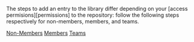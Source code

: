The steps to add an entry to the library differ depending on your [access permisions][permissions] to the repository: follow the following steps respectively for non-members, members, and teams.

<div class="ui secondary pointing menu">
  <div class="right menu">
    <a href="/docs/tutorials/add-entry/" {% if page.tab == "non-members" %} class="item active" {% else %} class="item" {% endif %}><i class="icon circle thin"></i> Non-Members</a>
    <a href="/docs/tutorials/add-entry/members/" {% if page.tab == "members" %} class="item active" {% else %} class="item" {% endif %}><i class="icon circle"></i> Members</a>
    <a href="/docs/tutorials/add-entry/teams/" {% if page.tab == "teams" %} class="item active" {% else %} class="item" {% endif %}><i class="icon asterisk"></i> Teams</a>
  </div>
</div>

